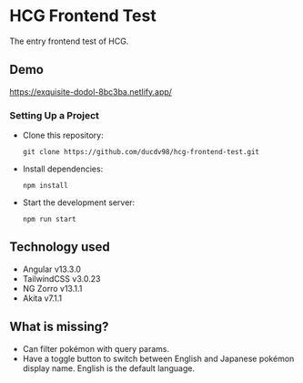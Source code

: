 # HCG Frontend Test
The entry frontend test of HCG.

## Demo
https://exquisite-dodol-8bc3ba.netlify.app/

### Setting Up a Project
- Clone this repository:

      git clone https://github.com/ducdv98/hcg-frontend-test.git

- Install dependencies:

      npm install

- Start the development server:

      npm run start

## Technology used
* Angular v13.3.0
* TailwindCSS v3.0.23
* NG Zorro v13.1.1
* Akita v7.1.1

## What is missing?
* Can filter pokémon with query params.
* Have a toggle button to switch between English and
  Japanese pokémon display name. English is the default
  language.


